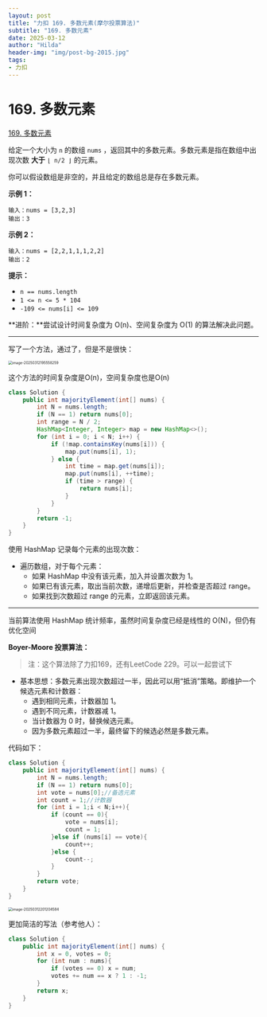 ```yaml
---
layout: post
title: "力扣 169. 多数元素(摩尔投票算法)"
subtitle: "169. 多数元素"
date: 2025-03-12
author: "Hilda"
header-img: "img/post-bg-2015.jpg"
tags:
- 力扣
---
```



<script type="text/javascript"
        src="https://cdnjs.cloudflare.com/ajax/libs/mathjax/2.7.5/MathJax.js?config=TeX-AMS-MML_SVG">
</script>


# 169. 多数元素

[169. 多数元素](https://leetcode.cn/problems/majority-element/)

给定一个大小为 `n` 的数组 `nums` ，返回其中的多数元素。多数元素是指在数组中出现次数 **大于** `⌊ n/2 ⌋` 的元素。

你可以假设数组是非空的，并且给定的数组总是存在多数元素。



**示例 1：**

```
输入：nums = [3,2,3]
输出：3
```

**示例 2：**

```
输入：nums = [2,2,1,1,1,2,2]
输出：2
```



**提示：**

- `n == nums.length`
- `1 <= n <= 5 * 104`
- `-109 <= nums[i] <= 109`



**进阶：**尝试设计时间复杂度为 O(n)、空间复杂度为 O(1) 的算法解决此问题。

-----

写了一个方法，通过了，但是不是很快：

<img src="https://wechat01.oss-cn-hangzhou.aliyuncs.com/img/image-20250312195558259.png" alt="image-20250312195558259" style="zoom:50%;" />

这个方法的时间复杂度是O(n)，空间复杂度也是O(n)

```java
class Solution {
    public int majorityElement(int[] nums) {
        int N = nums.length;
        if (N == 1) return nums[0];
        int range = N / 2;
        HashMap<Integer, Integer> map = new HashMap<>();
        for (int i = 0; i < N; i++) {
            if (!map.containsKey(nums[i])) {
                map.put(nums[i], 1);
            } else {
                int time = map.get(nums[i]);
                map.put(nums[i], ++time);
                if (time > range) {
                    return nums[i];
                }
            }
        }
        return -1;        
    }
}
```

使用 HashMap 记录每个元素的出现次数：

- 遍历数组，对于每个元素：
    - 如果 HashMap 中没有该元素，加入并设置次数为 1。
    - 如果已有该元素，取出当前次数，递增后更新，并检查是否超过 range。
    - 如果找到次数超过 range 的元素，立即返回该元素。

---

当前算法使用 HashMap 统计频率，虽然时间复杂度已经是线性的 O(N)，但仍有优化空间

**Boyer-Moore 投票算法：**

> 注：这个算法除了力扣169，还有LeetCode 229。可以一起尝试下

- 基本思想：多数元素出现次数超过一半，因此可以用“抵消”策略。即维护一个候选元素和计数器：
    - 遇到相同元素，计数器加 1。
    - 遇到不同元素，计数器减 1。
    - 当计数器为 0 时，替换候选元素。
    - 因为多数元素超过一半，最终留下的候选必然是多数元素。

代码如下：

```java
class Solution {
    public int majorityElement(int[] nums) {
        int N = nums.length;
        if (N == 1) return nums[0];
        int vote = nums[0];//备选元素
        int count = 1;//计数器
        for (int i = 1;i < N;i++){
            if (count == 0){
                vote = nums[i];
                count = 1;
            }else if (nums[i] == vote){
                count++;
            }else {
                count--;
            }
        }
        return vote;
    }
}
```

<img src="https://wechat01.oss-cn-hangzhou.aliyuncs.com/img/image-20250312201204584.png" alt="image-20250312201204584" style="zoom:50%;" />

更加简洁的写法（参考他人）：

```java
class Solution {
    public int majorityElement(int[] nums) {
        int x = 0, votes = 0;
        for (int num : nums){
            if (votes == 0) x = num;
            votes += num == x ? 1 : -1;
        }
        return x;
    }
}
```



